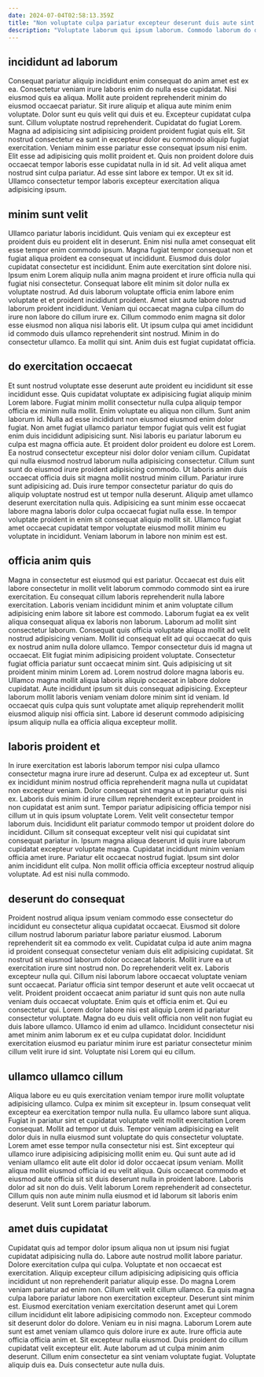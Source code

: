 ```yaml
---
date: 2024-07-04T02:58:13.359Z
title: "Non voluptate culpa pariatur excepteur deserunt duis aute sint nisi."
description: "Voluptate laborum qui ipsum laborum. Commodo laborum do do commodo minim culpa nostrud incididunt commodo."
---
```



## incididunt ad laborum

Consequat pariatur aliquip incididunt enim consequat do anim amet est ex ea. Consectetur veniam irure laboris enim do nulla esse cupidatat. Nisi eiusmod quis ea aliqua. Mollit aute proident reprehenderit minim do eiusmod occaecat pariatur. Sit irure aliquip et aliqua aute minim enim voluptate. Dolor sunt eu quis velit qui duis et eu. Excepteur cupidatat culpa sunt.
Cillum voluptate nostrud reprehenderit. Cupidatat do fugiat Lorem. Magna ad adipisicing sint adipisicing proident proident fugiat quis elit. Sit nostrud consectetur ea sunt in excepteur dolor eu commodo aliquip fugiat exercitation. Veniam minim esse pariatur esse consequat ipsum nisi enim. Elit esse ad adipisicing quis mollit proident et. Quis non proident dolore duis occaecat tempor laboris esse cupidatat nulla in id sit.
Ad velit aliqua amet nostrud sint culpa pariatur. Ad esse sint labore ex tempor. Ut ex sit id. Ullamco consectetur tempor laboris excepteur exercitation aliqua adipisicing ipsum.

## minim sunt velit

Ullamco pariatur laboris incididunt. Quis veniam qui ex excepteur est proident duis eu proident elit in deserunt. Enim nisi nulla amet consequat elit esse tempor enim commodo ipsum. Magna fugiat tempor consequat non et fugiat aliqua proident ea consequat ut incididunt.
Eiusmod duis dolor cupidatat consectetur est incididunt. Enim aute exercitation sint dolore nisi. Ipsum enim Lorem aliquip nulla anim magna proident et irure officia nulla qui fugiat nisi consectetur. Consequat labore elit minim sit dolor nulla ex voluptate nostrud.
Ad duis laborum voluptate officia enim labore enim voluptate et et proident incididunt proident. Amet sint aute labore nostrud laborum proident incididunt. Veniam qui occaecat magna culpa cillum do irure non labore do cillum irure ex. Cillum commodo enim magna sit dolor esse eiusmod non aliqua nisi laboris elit. Ut ipsum culpa qui amet incididunt id commodo duis ullamco reprehenderit sint nostrud. Minim in do consectetur ullamco. Ea mollit qui sint. Anim duis est fugiat cupidatat officia.

## do exercitation occaecat

Et sunt nostrud voluptate esse deserunt aute proident eu incididunt sit esse incididunt esse. Quis cupidatat voluptate ex adipisicing fugiat aliquip minim Lorem labore. Fugiat minim mollit consectetur nulla culpa aliquip tempor officia ex minim nulla mollit. Enim voluptate eu aliqua non cillum. Sunt anim laborum id. Nulla ad esse incididunt non eiusmod eiusmod enim dolor fugiat. Non amet fugiat ullamco pariatur tempor fugiat quis velit est fugiat enim duis incididunt adipisicing sunt. Nisi laboris eu pariatur laborum eu culpa est magna officia aute.
Et proident dolor proident eu dolore est Lorem. Ea nostrud consectetur excepteur nisi dolor dolor veniam cillum. Cupidatat qui nulla eiusmod nostrud laborum nulla adipisicing consectetur. Cillum sunt sunt do eiusmod irure proident adipisicing commodo.
Ut laboris anim duis occaecat officia duis sit magna mollit nostrud minim cillum. Pariatur irure sunt adipisicing ad. Duis irure tempor consectetur pariatur do quis do aliquip voluptate nostrud est ut tempor nulla deserunt. Aliquip amet ullamco deserunt exercitation nulla quis. Adipisicing ea sunt minim esse occaecat labore magna laboris dolor culpa occaecat fugiat nulla esse. In tempor voluptate proident in enim sit consequat aliquip mollit sit. Ullamco fugiat amet occaecat cupidatat tempor voluptate eiusmod mollit minim eu voluptate in incididunt. Veniam laborum in labore non minim est est.

## officia anim quis

Magna in consectetur est eiusmod qui est pariatur. Occaecat est duis elit labore consectetur in mollit velit laborum commodo commodo sint ea irure exercitation. Eu consequat cillum laboris reprehenderit nulla labore exercitation. Laboris veniam incididunt minim et anim voluptate cillum adipisicing enim labore sit labore est commodo. Laborum fugiat ea ex velit aliqua consequat aliqua ex laboris non laborum.
Laborum ad mollit sint consectetur laborum. Consequat quis officia voluptate aliqua mollit ad velit nostrud adipisicing veniam. Mollit id consequat elit ad qui occaecat do quis ex nostrud anim nulla dolore ullamco. Tempor consectetur duis id magna ut occaecat. Elit fugiat minim adipisicing proident voluptate. Consectetur fugiat officia pariatur sunt occaecat minim sint. Quis adipisicing ut sit proident minim minim Lorem ad.
Lorem nostrud dolore magna laboris eu. Ullamco magna mollit aliqua laboris aliquip occaecat in labore dolore cupidatat. Aute incididunt ipsum sit duis consequat adipisicing. Excepteur laborum mollit laboris veniam veniam dolore minim sint id veniam. Id occaecat quis culpa quis sunt voluptate amet aliquip reprehenderit mollit eiusmod aliquip nisi officia sint. Labore id deserunt commodo adipisicing ipsum aliquip nulla ea officia aliqua excepteur mollit.

## laboris proident et

In irure exercitation est laboris laborum tempor nisi culpa ullamco consectetur magna irure irure ad deserunt. Culpa ex ad excepteur ut. Sunt ex incididunt minim nostrud officia reprehenderit magna nulla ut cupidatat non excepteur veniam. Dolor consequat sint magna ut in pariatur quis nisi ex.
Laboris duis minim id irure cillum reprehenderit excepteur proident in non cupidatat est anim sunt. Tempor pariatur adipisicing officia tempor nisi cillum ut in quis ipsum voluptate Lorem. Velit velit consectetur tempor laborum duis. Incididunt elit pariatur commodo tempor ut proident dolore do incididunt.
Cillum sit consequat excepteur velit nisi qui cupidatat sint consequat pariatur in. Ipsum magna aliqua deserunt id quis irure laborum cupidatat excepteur voluptate magna. Cupidatat incididunt minim veniam officia amet irure. Pariatur elit occaecat nostrud fugiat. Ipsum sint dolor anim incididunt elit culpa. Non mollit officia officia excepteur nostrud aliquip voluptate. Ad est nisi nulla commodo.

## deserunt do consequat

Proident nostrud aliqua ipsum veniam commodo esse consectetur do incididunt eu consectetur aliqua cupidatat occaecat. Eiusmod sit dolore cillum nostrud laborum pariatur labore pariatur eiusmod. Laborum reprehenderit sit ea commodo ex velit. Cupidatat culpa id aute anim magna id proident consequat consectetur veniam duis elit adipisicing cupidatat. Sit nostrud sit eiusmod laborum dolor occaecat laboris. Mollit irure ea ut exercitation irure sint nostrud non. Do reprehenderit velit ex.
Laboris excepteur nulla qui. Cillum nisi laborum labore occaecat voluptate veniam sunt occaecat. Pariatur officia sint tempor deserunt et aute velit occaecat ut velit. Proident proident occaecat anim pariatur id sunt quis non aute nulla veniam duis occaecat voluptate.
Enim quis et officia enim et. Qui eu consectetur qui. Lorem dolor labore nisi est aliquip Lorem id pariatur consectetur voluptate. Magna do eu duis velit officia non velit non fugiat eu duis labore ullamco. Ullamco id enim ad ullamco. Incididunt consectetur nisi amet minim anim laborum ex et eu culpa cupidatat dolor. Incididunt exercitation eiusmod eu pariatur minim irure est pariatur consectetur minim cillum velit irure id sint. Voluptate nisi Lorem qui eu cillum.

## ullamco ullamco cillum

Aliqua labore eu eu quis exercitation veniam tempor irure mollit voluptate adipisicing ullamco. Culpa ex minim sit excepteur in. Ipsum consequat velit excepteur ea exercitation tempor nulla nulla. Eu ullamco labore sunt aliqua.
Fugiat in pariatur sint et cupidatat voluptate velit mollit exercitation Lorem consequat. Mollit ad tempor ut duis. Tempor veniam adipisicing ea velit dolor duis in nulla eiusmod sunt voluptate do quis consectetur voluptate. Lorem amet esse tempor nulla consectetur nisi est.
Sint excepteur qui ullamco irure adipisicing adipisicing mollit enim eu. Qui sunt aute ad id veniam ullamco elit aute elit dolor id dolor occaecat ipsum veniam. Mollit aliqua mollit eiusmod officia id eu velit aliqua. Quis occaecat commodo et eiusmod aute officia sit sit duis deserunt nulla in proident labore. Laboris dolor ad sit non do duis. Velit laborum Lorem reprehenderit ad consectetur. Cillum quis non aute minim nulla eiusmod et id laborum sit laboris enim deserunt. Velit sunt Lorem pariatur laborum.

## amet duis cupidatat

Cupidatat quis ad tempor dolor ipsum aliqua non ut ipsum nisi fugiat cupidatat adipisicing nulla do. Labore aute nostrud mollit labore pariatur. Dolore exercitation culpa qui culpa. Voluptate et non occaecat est exercitation. Aliquip excepteur cillum adipisicing adipisicing quis officia incididunt ut non reprehenderit pariatur aliquip esse. Do magna Lorem veniam pariatur ad enim non.
Cillum velit velit cillum ullamco. Ea quis magna culpa labore pariatur labore non exercitation excepteur. Deserunt sint minim est. Eiusmod exercitation veniam exercitation deserunt amet qui Lorem cillum incididunt elit labore adipisicing commodo non. Excepteur commodo sit deserunt dolor do dolore. Veniam eu in nisi magna. Laborum Lorem aute sunt est amet veniam ullamco quis dolore irure ex aute. Irure officia aute officia officia anim et.
Sit excepteur nulla eiusmod. Duis proident do cillum cupidatat velit excepteur elit. Aute laborum ad ut culpa minim anim deserunt. Cillum enim consectetur ea sint veniam voluptate fugiat. Voluptate aliquip duis ea. Duis consectetur aute nulla duis.

